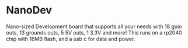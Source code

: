 # NanoDev
Nano-sized Development board that supports all your needs with 18 gpio outs, 13 grounds outs, 5 5V outs, 1 3.3V and more! This runs on a rp2040 chip with 16MB flash, and a usb c for data and power.
